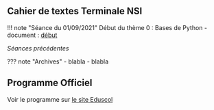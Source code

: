 
## Cahier de textes Terminale NSI

!!! note "Séance du 01/09/2021"
    Début du thème 0 : Bases de Python
        - document : [début](data/info.pdf)

*Séances précédentes*

??? note "Archives"
    - blabla
    - blabla




## Programme Officiel 

Voir le programme sur [le site Eduscol](https://eduscol.education.fr/1670/programmes-et-ressources-en-sciences-numeriques-et-technologie-voie-gt)
 
